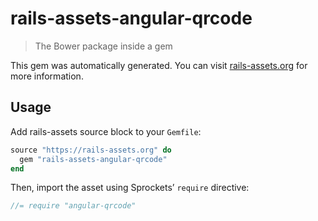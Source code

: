 # rails-assets-angular-qrcode

> The Bower package inside a gem

This gem was automatically generated. You can visit [rails-assets.org](https://rails-assets.org) for more information.

## Usage

Add rails-assets source block to your `Gemfile`:

```ruby
source "https://rails-assets.org" do
  gem "rails-assets-angular-qrcode"
end

```

Then, import the asset using Sprockets’ `require` directive:

```js
//= require "angular-qrcode"
```
